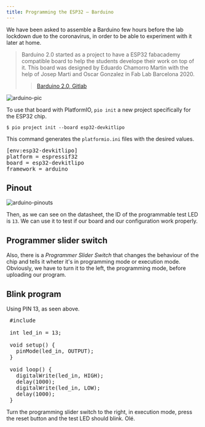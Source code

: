 ```yaml
---
title: Programming the ESP32 — Barduino
---
```


We have been asked to assemble a Barduino few hours before the lab lockdown due to the coronavirus, in order to be able to experiment with it later at home.

> Barduino 2.0 started as a project to have a ESP32 fabacademy compatible board to help the students develope their work on top of it. This board was designed by Eduardo Chamorro Martin with the help of Josep Marti and Oscar Gonzalez in Fab Lab Barcelona 2020.
>> [Barduino 2.0, Gitlab](https://gitlab.fabcloud.org/barcelonaworkshops/barduino-2.0)

![arduino-pic](barduino-pic.jpeg)

To use that board with PlatformIO, `pio init` a new project specifically for the ESP32 chip.

`$ pio project init --board esp32-devkitlipo`

This command generates the `platformio.ini` files with the desired values.

<pre>
[env:esp32-devkitlipo]
platform = espressif32
board = esp32-devkitlipo
framework = arduino
</pre>

## Pinout

![arduino-pinouts](large:barduino-pinouts.png)

Then, as we can see on the datasheet, the ID of the programmable test LED is `13`. We can use it to test if our board and our configuration work properly.

## Programmer slider switch

Also, there is a *Programmer Slider Switch* that changes the behaviour of the chip and tells it wheter it's in programming mode or execution mode. Obviously, we have to turn it to the left, the programming mode, before uploading our program.

## Blink program

Using PIN 13, as seen above.

<pre>
 #include <Arduino.h>

 int led_in = 13;

 void setup() {
   pinMode(led_in, OUTPUT);
 }

 void loop() {
   digitalWrite(led_in, HIGH);
   delay(1000);
   digitalWrite(led_in, LOW);
   delay(1000);
 }
</pre>

Turn the programming slider switch to the right, in execution mode, press the reset button and the test LED should blink. Olé.